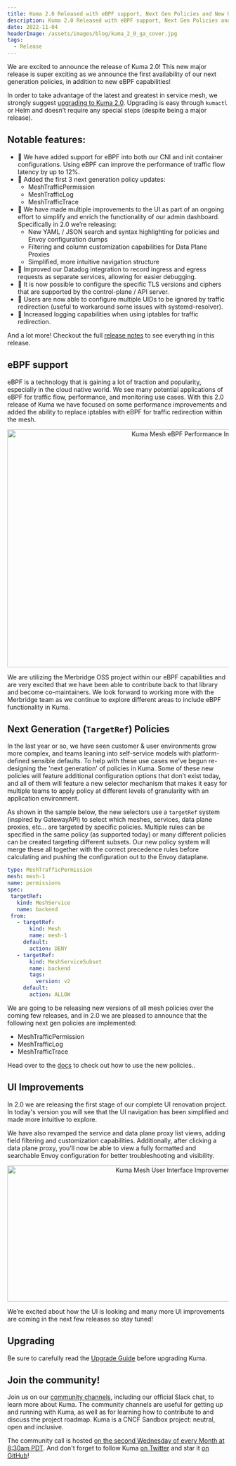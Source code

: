 ```yaml
---
title: Kuma 2.0 Released with eBPF support, Next Gen Policies and New UI Improvements 
description: Kuma 2.0 Released with eBPF support, Next Gen Policies and New UI Improvements 
date: 2022-11-04
headerImage: /assets/images/blog/kuma_2_0_ga_cover.jpg
tags:
  - Release
---
```


We are excited to announce the release of Kuma 2.0! This new major release is super exciting as we announce the first availability of our next generation policies, in addition to new eBPF capabilities!

In order to take advantage of the latest and greatest in service mesh, we strongly suggest [upgrading to Kuma 2.0](https://github.com/kumahq/kuma/blob/master/CHANGELOG.md). Upgrading is easy through `kumactl` or Helm and doesn’t require any special steps (despite being a major release).

## Notable features:
* 🚀 We have added support for eBPF into both our CNI and init container configurations. Using eBPF can improve the performance of traffic flow latency by up to 12%.
* 🚀 Added the first 3 next generation policy updates:
  - MeshTrafficPermission
  - MeshTrafficLog
  - MeshTrafficTrace
* 🚀 We have made multiple improvements to the UI as part of an ongoing effort to simplify and enrich the functionality of our admin dashboard. Specifically in 2.0 we’re releasing:
  - New YAML / JSON search and syntax highlighting for policies and Envoy configuration dumps
  - Filtering and column customization capabilities for Data Plane Proxies
  - Simplified, more intuitive navigation structure
* 🚀 Improved our Datadog integration to record ingress and egress requests as separate services, allowing for easier debugging.
* 🚀 It is now possible to configure the specific TLS versions and ciphers that are supported by the control-plane / API server.
* 🚀 Users are now able to configure multiple UIDs to be ignored by traffic redirection (useful to workaround some issues with systemd-resolver).
* 🚀 Increased logging capabilities when using iptables for traffic redirection.

And a lot more! Checkout the full [release notes](https://github.com/kumahq/kuma/releases/tag/2.0.0) to see everything in this release.

## eBPF support

eBPF is a technology that is gaining a lot of traction and popularity, especially in the cloud native world. We see many potential applications of eBPF for traffic flow, performance, and monitoring use cases. With this 2.0 release of Kuma we have focused on some performance improvements and added the ability to replace iptables with eBPF for traffic redirection within the mesh.

<center>
<img src="/assets/images/blog/kuma_2_0_ebpf_perf.png" alt="Kuma Mesh eBPF Performance Improvements" width=854px height=540px />
</center>

We are utilizing the Merbridge OSS project within our eBPF capabilities and are very excited that we have been able to contribute back to that library and become co-maintainers. We look forward to working more with the Merbridge team as we continue to explore different areas to include eBPF functionality in Kuma. 

## Next Generation (`TargetRef`) Policies

In the last year or so, we have seen customer & user environments grow more complex, and teams leaning into self-service models with platform-defined sensible defaults. To help with these use cases we've begun re-designing the 'next generation' of policies in Kuma. Some of these new policies will feature additional configuration options that don’t exist today, and all of them will feature a new selector mechanism that makes it easy for multiple teams to apply policy at different levels of granularity with an application environment.

As shown in the sample below, the new selectors use a `targetRef` system (inspired by GatewayAPI) to select which meshes, services, data plane proxies, etc… are targeted by specific policies. Multiple rules can be specified in the same policy (as supported today) or many different policies can be created targeting different subsets. Our new policy system will merge these all together with the correct precedence rules before calculating and pushing the configuration out to the Envoy dataplane.

```yaml
type: MeshTrafficPermission
mesh: mesh-1
name: permissions
spec:
 targetRef:
   kind: MeshService
   name: backend
 from:
   - targetRef:
       kind: Mesh
       name: mesh-1
     default:
       action: DENY
   - targetRef:
       kind: MeshServiceSubset
       name: backend
       tags:
         version: v2
     default:
       action: ALLOW
```

We are going to be releasing new versions of all mesh policies over the coming few releases, and in 2.0 we are pleased to announce that the following next gen policies are implemented:
- MeshTrafficPermission
- MeshTrafficLog
- MeshTrafficTrace

Head over to the [docs](/docs/latest/policies) to check out how to use the new policies..

## UI Improvements

In 2.0 we are releasing the first stage of our complete UI renovation project. In today's version you will see that the UI navigation has been simplified and made more intuitive to explore.

We have also revamped the service and data plane proxy list views, adding field filtering and customization capabilities. Additionally, after clicking a data plane proxy, you'll now be able to view a fully formatted and searchable Envoy configuration for better troubleshooting and visibility.

<center>
<img src="/assets/images/blog/kuma_2_0_mesh_ui.png" alt="Kuma Mesh User Interface Improvements" width=751px height=309px />
</center>

We’re excited about how the UI is looking and many more UI improvements are coming in the next few releases so stay tuned!

## Upgrading

Be sure to carefully read the [Upgrade Guide](https://github.com/kumahq/kuma/blob/master/UPGRADE.md) before upgrading Kuma.

## Join the community!

Join us on our [community channels](https://kuma.io/community/), including our official Slack chat, to learn more about Kuma.
The community channels are useful for getting up and running with Kuma, as well as for learning how to contribute to and discuss the project roadmap.
Kuma is a CNCF Sandbox project: neutral, open and inclusive.

The community call is hosted [on the second Wednesday of every Month at 8:30am PDT](https://kuma.io/community/).
And don't forget to follow Kuma [on Twitter](https://twitter.com/kumamesh) and star it [on GitHub](https://github.com/kumahq/kuma)!
